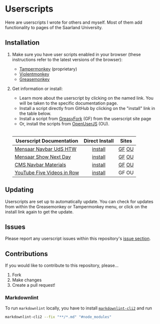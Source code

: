 # Userscripts

Here are userscripts I wrote for others and myself. Most of
them add functionality to pages of the Saarland University.

## Installation

1. Make sure you have user scripts enabled in your browser
   (these instructions refer to the latest versions of the
   browser):

   - [Tampermonkey](https://www.tampermonkey.net/) (proprietary)
   - [Violentmonkey](https://violentmonkey.github.io/get-it/)
   - [Greasemonkey](https://addons.mozilla.org/firefox/addon/greasemonkey/)

2. Get information or install:

   - Learn more about the userscript by clicking on the
     named link. You will be taken to the specific
     documentation page.
   - Install a script directly from GitHub by clicking on
     the "install" link in the table below.
   - Install a script from
     [GreasyFork](https://greasyfork.org/en/users/24847-mottie)
     (GF) from the userscript site page
   - Or, install the scripts from
     [OpenUserJS](https://openuserjs.org/users/Mottie/scripts)
     (OU).<br><br>

   | Userscript Documentation              |   Direct Install    |            Sites            |
   | ------------------------------------- | :-----------------: | :-------------------------: |
   | [Mensaar Navbar UdS HTW][mnuh-docs]   | [install][mnuh-raw] | [GF][mnuh-gf] [OU][mnuh-ou] |
   | [Mensaar Show Next Day][msnd-docs]    | [install][msnd-raw] | [GF][msnd-gf] [OU][msnd-ou] |
   | [CMS Navbar Materials][cnm-docs]      | [install][cnm-raw]  |  [GF][cnm-gf] [OU][cnm-ou]  |
   | [YouTube Five Videos in Row][yt-docs] |  [install][yt-raw]  |            GF OU            |

[mnuh-docs]: docs/Mensaar_Navbar_UdS_HTW.md
[msnd-docs]: docs/Mensaar_Show_Next_Day.md
[cnm-docs]: docs/CMS_Navbar_Materials.md
[yt-docs]: docs/YouTube_Five_Videos_in_Row.md
[mnuh-raw]: https://github.com/ikelax/userscripts/raw/refs/heads/master/userscripts/mensaar-add-uds-htw.user.js
[msnd-raw]: https://github.com/ikelax/userscripts/raw/refs/heads/master/userscripts/mensaar-show-next-day-when-closed.user.js
[cnm-raw]: https://github.com/ikelax/userscripts/raw/refs/heads/master/userscripts/uds-cms-add-materials.user.js
[yt-raw]: https://github.com/ikelax/userscripts/raw/refs/heads/master/userscripts/youtube-five-videos-in-row.user.js
[mnuh-gf]: https://greasyfork.org/en/scripts/533937-mensaar-navbar-uds-htw
[msnd-gf]: https://greasyfork.org/en/scripts/533989-mensaar-show-next-day
[cnm-gf]: https://greasyfork.org/en/scripts/533938-cms-navbar-materials
[mnuh-ou]: https://openuserjs.org/scripts/ikelax/Mensaar_Navbar_UdS_HTW
[msnd-ou]: https://openuserjs.org/scripts/ikelax/Mensaar_Show_Next_Day
[cnm-ou]: https://openuserjs.org/scripts/ikelax/CMS_Navbar_Materials

## Updating

Userscripts are set up to automatically update. You can
check for updates from within the Greasemonkey or
Tampermonkey menu, or click on the install link again to get
the update.

## Issues

Please report any userscript issues within this repository's [issue section](https://github.com/Mottie/GitHub-userscripts/issues).

## Contributions

If you would like to contribute to this repository, please...

1. Fork
2. Make changes
3. Create a pull request!

### Markdownlint

To run `markdownlint` locally, you have to install
[`markdownlint-cli2`](https://github.com/DavidAnson/markdownlint-cli2)
and run

```sh
markdownlint-cli2 --fix "**/*.md" "#node_modules"
```
